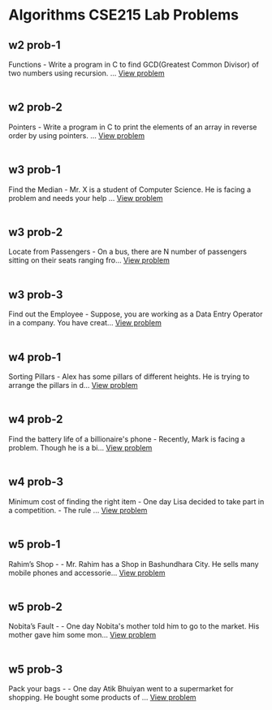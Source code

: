# Algorithms CSE215 Lab Problems<br>
## w2 prob-1<br>
Functions - Write a program in C to find GCD(Greatest Common Divisor) of two numbers using recursion. ...
[View problem](w2/prob-1)<br><br>

## w2 prob-2<br>
Pointers - Write a program in C to print the elements of an array in reverse order by using pointers. ...
[View problem](w2/prob-2)<br><br>

## w3 prob-1<br>
Find the Median - Mr. X is a student of Computer Science. He is facing a problem and  needs your help ...
[View problem](w3/prob-1)<br><br>

## w3 prob-2<br>
Locate from Passengers - On a bus, there are N number of passengers sitting on their seats ranging fro...
[View problem](w3/prob-2)<br><br>

## w3 prob-3<br>
Find out the Employee - Suppose, you are working as a Data Entry Operator in a company. You have creat...
[View problem](w3/prob-3)<br><br>

## w4 prob-1<br>
Sorting Pillars - Alex has some pillars of different heights. He is trying to arrange the pillars in d...
[View problem](w4/prob-1)<br><br>

## w4 prob-2<br>
Find the battery life of a billionaire's phone - Recently, Mark is facing a problem. Though he is a bi...
[View problem](w4/prob-2)<br><br>

## w4 prob-3<br>
Minimum cost of finding the right item - One day Lisa decided to take part in a competition. - The rule ...
[View problem](w4/prob-3)<br><br>

## w5 prob-1<br>
Rahim’s Shop -  - Mr. Rahim has a Shop in Bashundhara City. He sells many mobile phones and accessorie...
[View problem](w5/prob-1)<br><br>

## w5 prob-2<br>
Nobita’s Fault -  - One day Nobita's mother told him to go to the market. His mother gave him some mon...
[View problem](w5/prob-2)<br><br>

## w5 prob-3<br>
Pack your bags -  - One day Atik Bhuiyan went to a supermarket for shopping. He bought some products of ...
[View problem](w5/prob-3)<br><br>

